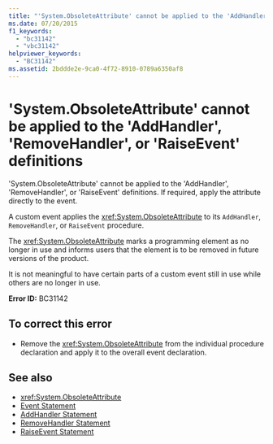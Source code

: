```yaml
---
title: "'System.ObsoleteAttribute' cannot be applied to the 'AddHandler', 'RemoveHandler', or 'RaiseEvent' definitions"
ms.date: 07/20/2015
f1_keywords: 
  - "bc31142"
  - "vbc31142"
helpviewer_keywords: 
  - "BC31142"
ms.assetid: 2bddde2e-9ca0-4f72-8910-0789a6350af8
---
```

# 'System.ObsoleteAttribute' cannot be applied to the 'AddHandler', 'RemoveHandler', or 'RaiseEvent' definitions
'System.ObsoleteAttribute' cannot be applied to the 'AddHandler', 'RemoveHandler', or 'RaiseEvent' definitions. If required, apply the attribute directly to the event.  
  
 A custom event applies the <xref:System.ObsoleteAttribute> to its `AddHandler`, `RemoveHandler`, or `RaiseEvent` procedure.  
  
 The <xref:System.ObsoleteAttribute> marks a programming element as no longer in use and informs users that the element is to be removed in future versions of the product.  
  
 It is not meaningful to have certain parts of a custom event still in use while others are no longer in use.  
  
 **Error ID:** BC31142  
  
## To correct this error  
  
- Remove the <xref:System.ObsoleteAttribute> from the individual procedure declaration and apply it to the overall event declaration.  
  
## See also

- <xref:System.ObsoleteAttribute>
- [Event Statement](../../visual-basic/language-reference/statements/event-statement.md)
- [AddHandler Statement](../../visual-basic/language-reference/statements/addhandler-statement.md)
- [RemoveHandler Statement](../../visual-basic/language-reference/statements/removehandler-statement.md)
- [RaiseEvent Statement](../../visual-basic/language-reference/statements/raiseevent-statement.md)
